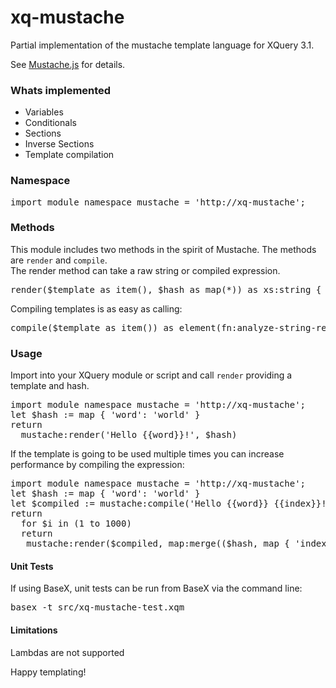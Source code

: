 # xq-mustache
Partial implementation of the mustache template language for XQuery 3.1. <p />
See <a href="https://mustache.github.io/">Mustache.js</a> for details.

<h3>Whats implemented</h3>
<ul>
  <li>Variables</li>
  <li>Conditionals</li>
  <li>Sections</li>
  <li>Inverse Sections</li>
  <li>Template compilation</li>
</ul>

<h3>Namespace</h3>
<pre>import module namespace mustache = 'http://xq-mustache';</pre>

<h3>Methods</h3>
This module includes two methods in the spirit of Mustache. The methods are <code>render</code> and <code>compile</code>. <br />
The render method can take a raw string or compiled expression.
<pre>
render($template as item(), $hash as map(*)) as xs:string {
</pre>

Compiling templates is as easy as calling: 
<pre>
compile($template as item()) as element(fn:analyze-string-result) {
</pre>

<h3>Usage</h3>
Import into your XQuery module or script and call <code>render</code> providing a template and hash.

<pre>
import module namespace mustache = 'http://xq-mustache';
let $hash := map { 'word': 'world' }
return
  mustache:render('Hello {{word}}!', $hash) 
</pre>

If the template is going to be used multiple times you can increase performance by compiling the expression:
<pre>
import module namespace mustache = 'http://xq-mustache';
let $hash := map { 'word': 'world' }
let $compiled := mustache:compile('Hello {{word}} {{index}}!')
return
  for $i in (1 to 1000)
  return
   mustache:render($compiled, map:merge(($hash, map { 'index': $i }))) 
</pre>

<h4>Unit Tests</h4>
If using BaseX, unit tests can be run from BaseX via the command line:
<pre>basex -t src/xq-mustache-test.xqm</pre>

<h4>Limitations</h4>
Lambdas are not supported

Happy templating!
